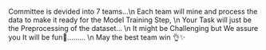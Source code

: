 Committee is devided into 7 teams...\n
Each team will mine and process the data to make it ready for the Model Training Step, \n
Your Task will just be the Preprocessing of the dataset... \n
It might be Challenging but We assure you It will be fun🤩......... \n
May the best team win  👌✨
